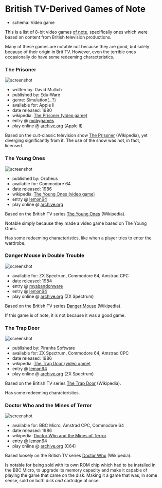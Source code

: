 British TV-Derived Games of Note
================================

*   schema: Video game

This is a list of 8-bit video games [of note](A%20Note%20on%20Items%20of%20Note.md),
specifically ones which were based on content from British television productions.

Many of these games are notable not because they are good, but solely because
of their origin in Brit TV.  However, even the terrible ones occasionally do have
some redeeming characteristics.

### The Prisoner

![screenshot](https://static.catseye.tc/archive/www.filfre.net/wp-content%252Fuploads%252F2011%252F11%252FPrisoner-The-_000000007.png)

*   written by: David Mullich
*   published by: Edu-Ware
*   genre: Simulation(...?)
*   available for: Apple II
*   date released: 1980
*   wikipedia: [The Prisoner (video game)](https://en.wikipedia.org/wiki/The_Prisoner_(video_game))
*   entry @ [mobygames](https://www.mobygames.com/game/prisoner)
*   play online @ [archive.org](https://archive.org/details/ThePrisonerv110SoftSmith4amCrack) (Apple II)

Based on the cult-classic television show [The Prisoner](https://en.wikipedia.org/wiki/The_Prisoner) (Wikipedia),
yet diverging significantly from it.  The use of the show was not, in fact, licensed.

### The Young Ones

![screenshot](https://www.lemon64.com/games/screenshots/young_ones_02.png)

*   published by: Orpheus
*   available for: Commodore 64
*   date released: 1986
*   wikipedia: [The Young Ones (video game)](https://en.wikipedia.org/wiki/The_Young_Ones_(video_game))
*   entry @ [lemon64](https://www.lemon64.com/?game_id=2943)
*   play online @ [archive.org](https://archive.org/details/d64_Young_Ones_The_1986_Orpheus)

Based on the British TV series [The Young Ones](https://en.wikipedia.org/wiki/The_Young_Ones_(TV_series)) (Wikipedia).

Notable simply because they made a video game based on The Young Ones.

Has some redeeming characteristics, like when a player tries to enter the wardrobe.

### Danger Mouse in Double Trouble

![screenshot](https://www.lemon64.com/games/screenshots/danger_mouse_02.png)

*   available for: ZX Spectrum, Commodore 64, Amstrad CPC
*   date released: 1984
*   entry @ [myabandonware](https://www.myabandonware.com/game/danger-mouse-in-double-trouble-4s3)
*   entry @ [lemon64](https://www.lemon64.com/?game_id=2943)
*   play online @ [archive.org](https://archive.org/details/zx_Danger_Mouse_in_Double_Trouble_1984_Creative_Sparks_a) (ZX Spectrum)

Based on the British TV series [Danger Mouse](https://en.wikipedia.org/wiki/Danger_Mouse_(1981_TV_series)) (Wikipedia).

If this game is of note, it is not because it was a good game.

### The Trap Door

![screenshot](https://www.lemon64.com/games/screenshots/trapdoor_02.png)

*   published by: Piranha Software
*   available for: ZX Spectrum, Commodore 64, Amstrad CPC
*   date released: 1986
*   wikipedia: [The Trap Door (video game)](https://en.wikipedia.org/wiki/The_Trap_Door_(video_game))
*   entry @ [lemon64](https://www.lemon64.com/?game_id=2943)
*   play online @ [archive.org](https://archive.org/details/zx_Trap_Door_The_1986_Piranha) (ZX Spectrum)

Based on the British TV series [The Trap Door](https://en.wikipedia.org/wiki/The_Trap_Door) (Wikipedia).

Has some redeeming characteristics.

### Doctor Who and the Mines of Terror

![screenshot](https://www.lemon64.com/games/screenshots/doctor_who_and_the_mines_of_terror_03.png)

*   available for: BBC Micro, Amstrad CPC, Commodore 64
*   date released: 1986
*   wikipedia: [Doctor Who and the Mines of Terror](https://en.wikipedia.org/wiki/Doctor_Who_and_the_Mines_of_Terror)
*   entry @ [lemon64](https://www.lemon64.com/?game_id=2943)
*   play online @ [archive.org](https://archive.org/details/Doctor_Who_and_the_Mines_of_Terror_1986_Micropower) (C64)

Based loosely on the British TV series [Doctor Who](https://en.wikipedia.org/wiki/Doctor_Who) (Wikipedia).

Is notable for being sold with its own ROM chip which had to be installed in the BBC Micro,
to upgrade its memory capacity and make it capable of playing the game that came on the disk.
Making it a game that was, in some sense, sold on both disk _and_ cartridge at once.

